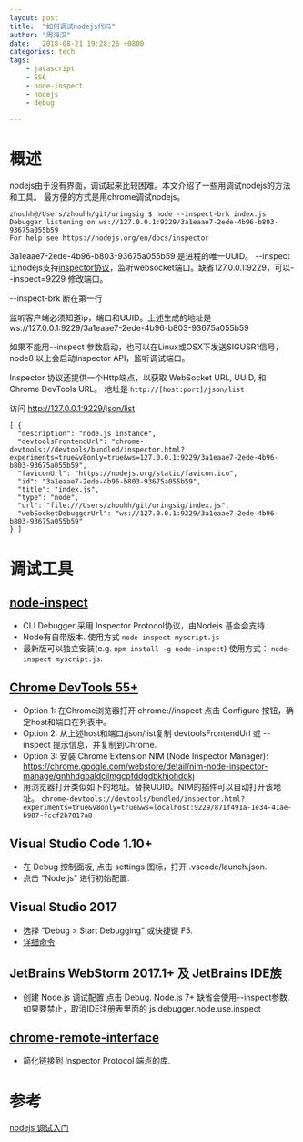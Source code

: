 ```yaml
---
layout: post
title:  "如何调试nodejs代码"
author: "周海汉"
date:   2018-08-21 19:28:26 +0800
categories: tech
tags:
    - javascript
    - ES6
    - node-inspect
    - nodejs
    - debug

---
```

# 概述

nodejs由于没有界面，调试起来比较困难。本文介绍了一些用调试nodejs的方法和工具。
最方便的方式是用chrome调试nodejs。

```
zhouhh@/Users/zhouhh/git/uringsig $ node --inspect-brk index.js
Debugger listening on ws://127.0.0.1:9229/3a1eaae7-2ede-4b96-b803-93675a055b59
For help see https://nodejs.org/en/docs/inspector

```
3a1eaae7-2ede-4b96-b803-93675a055b59 是进程的唯一UUID。
--inspect 让nodejs支持[inspector协议](https://chromedevtools.github.io/debugger-protocol-viewer/v8/)，监听websocket端口。缺省127.0.0.1:9229，可以--inspect=9229 修改端口。

--inspect-brk 断在第一行

监听客户端必须知道ip，端口和UUID。上述生成的地址是ws://127.0.0.1:9229/3a1eaae7-2ede-4b96-b803-93675a055b59

如果不能用--inspect 参数启动，也可以在Linux或OSX下发送SIGUSR1信号，node8 以上会启动Inspector API，监听调试端口。

Inspector 协议还提供一个Http端点，以获取 WebSocket URL, UUID, 和 Chrome DevTools URL。
地址是 `http://[host:port]/json/list`

访问 http://127.0.0.1:9229/json/list

```
[ {
  "description": "node.js instance",
  "devtoolsFrontendUrl": "chrome-devtools://devtools/bundled/inspector.html?experiments=true&v8only=true&ws=127.0.0.1:9229/3a1eaae7-2ede-4b96-b803-93675a055b59",
  "faviconUrl": "https://nodejs.org/static/favicon.ico",
  "id": "3a1eaae7-2ede-4b96-b803-93675a055b59",
  "title": "index.js",
  "type": "node",
  "url": "file:///Users/zhouhh/git/uringsig/index.js",
  "webSocketDebuggerUrl": "ws://127.0.0.1:9229/3a1eaae7-2ede-4b96-b803-93675a055b59"
} ]
```

# 调试工具
## [node-inspect](https://github.com/nodejs/node-inspect)
- CLI Debugger 采用 Inspector Protocol协议，由Nodejs 基金会支持.
- Node有自带版本. 使用方式 `node inspect myscript.js`
- 最新版可以独立安装(e.g. `npm install -g node-inspect`) 使用方式： `node-inspect myscript.js`.
## [Chrome DevTools 55+](https://github.com/ChromeDevTools/devtools-frontend)
- Option 1: 在Chrome浏览器打开 chrome://inspect  点击 Configure 按钮，确定host和端口在列表中。
- Option 2: 从上述host和端口/json/list复制 devtoolsFrontendUrl 或 --inspect 提示信息，并复制到Chrome.
- Option 3: 安装 Chrome Extension NIM (Node Inspector Manager): https://chrome.google.com/webstore/detail/nim-node-inspector-manage/gnhhdgbaldcilmgcpfddgdbkhjohddkj
- 用浏览器打开类似如下的地址。替换UUID。NIM的插件可以自动打开该地址。
`chrome-devtools://devtools/bundled/inspector.html?experiments=true&v8only=true&ws=localhost:9229/871f491a-1e34-41ae-b987-fccf2b7017a8`
## Visual Studio Code 1.10+
- 在 Debug 控制面板, 点击 settings 图标，打开 .vscode/launch.json. 
- 点击 "Node.js" 进行初始配置.

## Visual Studio 2017
- 选择 "Debug > Start Debugging" 或快捷键 F5.
- [详细命令](https://github.com/Microsoft/nodejstools/wiki/Debugging)
##  JetBrains WebStorm 2017.1+ 及 JetBrains IDE族
- 创建 Node.js 调试配置 点击 Debug.   Node.js 7+ 缺省会使用--inspect参数. 如果要禁止，取消IDE注册表里面的 js.debugger.node.use.inspect 
## [chrome-remote-interface](https://github.com/cyrus-and/chrome-remote-interface)
- 简化链接到 Inspector Protocol 端点的库.

# 参考
[nodejs 调试入门](https://nodejs.org/en/docs/guides/debugging-getting-started/)
